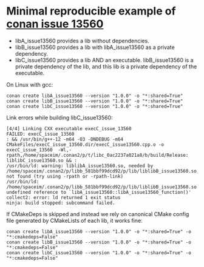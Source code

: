 # Minimal reproducible example of [conan issue 13560](https://github.com/conan-io/conan/issues/13560)

- libA_issue13560 provides a lib without dependencies.
- libB_issue13560 provides a lib with libA_issue13560 as a private dependency.
- libC_issue13560 provides a lib  AND an executable.
  libB_issue13560 is a private dependency of the lib, and this lib is a private dependency of the executable.

On Linux with gcc:

```shell
conan create libA_issue13560 --version "1.0.0" -o "*:shared=True"
conan create libB_issue13560 --version "1.0.0" -o "*:shared=True"
conan create libC_issue13560 --version "1.0.0" -o "*:shared=True"
```

Link errors while building libC_issue13560:

```log
[4/4] Linking CXX executable execC_issue_13560
FAILED: execC_issue_13560
: && /usr/bin/g++-12 -m64 -O3 -DNDEBUG -m64 CMakeFiles/execC_issue_13560.dir/execC_issue13560.cpp.o -o execC_issue_13560  -Wl,-rpath,/home/spaceim/.conan2/p/t/libc_0ac2237a021a8/b/build/Release:  liblibC_issue13560.so && :
/usr/bin/ld: warning: liblibA_issue13560.so, needed by /home/spaceim/.conan2/p/libb_581bbf99dcd92/p/lib/liblibB_issue13560.so, not found (try using -rpath or -rpath-link)
/usr/bin/ld: /home/spaceim/.conan2/p/libb_581bbf99dcd92/p/lib/liblibB_issue13560.so: undefined reference to `libA_issue13560::libA_issue13560_function()'
collect2: error: ld returned 1 exit status
ninja: build stopped: subcommand failed.
```

If CMakeDeps is skipped and instead we rely on canonical CMake config file generated by CMakeLists of each lib, it works fine:

```shell
conan create libA_issue13560 --version "1.0.0" -o "*:shared=True" -o "*:cmakedeps=False"
conan create libB_issue13560 --version "1.0.0" -o "*:shared=True" -o "*:cmakedeps=False"
conan create libC_issue13560 --version "1.0.0" -o "*:shared=True" -o "*:cmakedeps=False"
```
